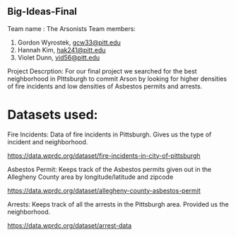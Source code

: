 ## Big-Ideas-Final
Team name : The Arsonists
Team members:
1. Gordon Wyrostek, gcw33@pitt.edu
2. Hannah Kim, hak241@pitt.edu
3. Violet Dunn, vid56@pitt.edu

   
Project Descrption: For our final project we searched for the best neighborhood in PIttsburgh to commit Arson by looking for higher densities of fire incidents and low densities of Asbestos permits and arrests.

# Datasets used:
Fire Incidents:
Data of fire incidents in Pittsburgh. Gives us the type of incident and neighborhood.

https://data.wprdc.org/dataset/fire-incidents-in-city-of-pittsburgh

Asbestos Permit:
Keeps track of the Asbestos permits given out in the Allegheny County area by longitude/latitude and zipcode

https://data.wprdc.org/dataset/allegheny-county-asbestos-permit

Arrests: 
Keeps track of all the arrests in the Pittsburgh area. Provided us the neighborhood.

https://data.wprdc.org/dataset/arrest-data
